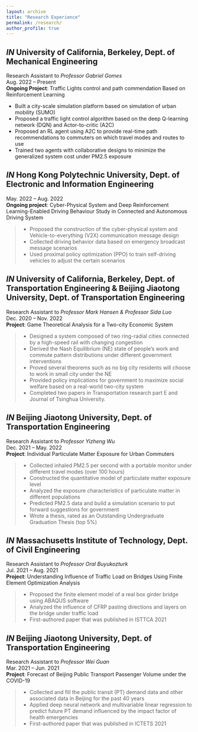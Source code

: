 ```yaml
---
layout: archive
title: "Research Experience"
permalink: /research/
author_profile: true
---
```


## *IN* University of California, Berkeley, Dept. of Mechanical Engineering
Research Assistant to *Professor Gabriel Gomes* <br/>
Aug. 2022 – Present <br/>
**Ongoing Project**: Traffic Lights control and path commendation Based on Reinforcement Learning
* Built a city-scale simulation platform based on simulation of urban mobility (SUMO)
* Proposed a traffic light control algorithm based on the deep Q-learning network (DQN) and Actor-to-critic (A2C) 
* Proposed an RL agent using A2C to provide real-time path recommendations to commuters on which travel modes and routes to use
* Trained two agents with collaborative designs to minimize the generalized system cost under PM2.5 exposure

## *IN* Hong Kong Polytechnic University, Dept. of Electronic and Information Engineering
May. 2022 – Aug. 2022 <br/>
**Ongoing project**: Cyber-Physical System and Deep Reinforcement Learning-Enabled Driving Behaviour Study in Connected and Autonomous Driving System
> * Proposed the construction of the cyber-physical system and Vehicle-to-everything (V2X) communication message design
> * Collected driving behavior data based on emergency broadcast message scenarios
> * Used proximal policy optimization (PPO) to train self-driving vehicles to adjust the certain scenarios

## *IN* University of California, Berkeley, Dept. of Transportation Engineering & Beijing Jiaotong University, Dept. of Transportation Engineering
Research Assistant to *Professor Mark Hansen & Professor Sida Luo* <br/>
Dec. 2020 – Nov. 2022 <br/>
**Project**: Game Theoretical Analysis for a Two-city Economic System
> *	Designed a system composed of two ring-radial cities connected by a high-speed rail with changing congestion
> *	Derived the Nash Equilibrium (NE) state of people’s work and commute pattern distributions under different government interventions
> *	Proved several theorems such as no big city residents will choose to work in small city under the NE
> *	Provided policy implications for government to maximize social welfare based on a real-world two-city system
> *	Completed two papers in Transportation research part E and Journal of Tsinghua University.

## *IN* Beijing Jiaotong University, Dept. of Transportation Engineering
Research Assistant to *Professor Yizheng Wu* <br/>
Dec. 2021 – May. 2022	 <br/>
**Project**: Individual Particulate Matter Exposure for Urban Commuters
> *	Collected inhaled PM2.5 per second with a portable monitor under different travel modes (over 100 hours)
> *	Constructed the quantitative model of particulate matter exposure level
> *	Analyzed the exposure characteristics of particulate matter in different populations
> *	Predicted PM2.5 data and build a simulation scenario to put forward suggestions for government
> *	Wrote a thesis, rated as an Outstanding Undergraduate Graduation Thesis (top 5%)

## *IN* Massachusetts Institute of Technology, Dept. of Civil Engineering
Research Assistant to *Professor Oral Buyukozturk* <br/>
Jul. 2021 – Aug. 2021 <br/>
**Project**: Understanding Influence of Traffic Load on Bridges Using Finite Element Optimization Analysis
> *	Proposed the finite element model of a real box girder bridge using ABAQUS software 
> *	Analyzed the influence of CFRP pasting directions and layers on the bridge under traffic load
> *	First-authored paper that was published in ISTTCA 2021


## *IN* Beijing Jiaotong University, Dept. of Transportation Engineering
Research Assistant to *Professor Wei Guan* <br/>
Mar. 2021 – Jun. 2021 <br/>
**Project**: Forecast of Beijing Public Transport Passenger Volume under the COVID-19
> *	Collected and fill the public transit (PT) demand data and other associated data in Beijing for the past 40 years
> *	Applied deep neural network and multivariable linear regression to predict future PT demand influenced by the impact factor of health emergencies
> *	First-authored paper that was published in ICTETS 2021